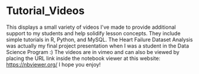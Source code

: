 # Tutorial_Videos
This displays a small variety of videos I've made to provide additional support to my students and help solidify lesson concepts. They include simple tutorials in R, Python, and MySQL. The Heart Failure Dataset Analysis was actually my final project presentation when I was a student in the Data Science Program :) The videos are in vimeo and can also be viewed by placing the URL link  inside the notebook viewer at this website: https://nbviewer.org/ I hope you enjoy!
